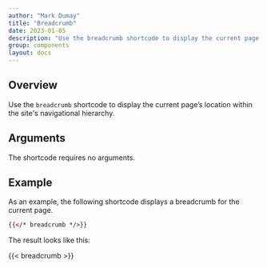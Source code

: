 ```yaml
---
author: "Mark Dumay"
title: "Breadcrumb"
date: 2023-01-05
description: "Use the breadcrumb shortcode to display the current page’s location within the site's navigational hierarchy."
group: components
layout: docs
---
```


## Overview

Use the `breadcrumb` shortcode to display the current page’s location within the site's navigational hierarchy.

## Arguments

The shortcode requires no arguments.

## Example

As an example, the following shortcode displays a breadcrumb for the current page.

```html
{{</* breadcrumb */>}}
```

The result looks like this:

{{< breadcrumb >}}

